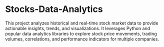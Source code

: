 # Stocks-Data-Analytics
This project analyzes historical and real-time stock market data to provide actionable insights, trends, and visualizations. It leverages Python and popular data analytics libraries to explore stock price movements, trading volumes, correlations, and performance indicators for multiple companies.
